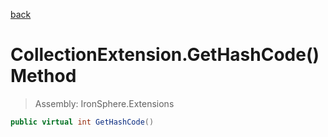 ﻿

[back](/IronSphere.Extensions/types/CollectionExtension)

# CollectionExtension.GetHashCode() Method

> Assembly: IronSphere.Extensions

```csharp
public virtual int GetHashCode()
```



 